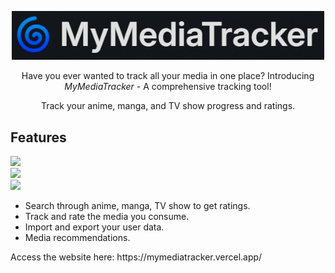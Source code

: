 <p align="center"><img src="assets/img/logo.png" style="width:500px"></p>

<p align="center">Have you ever wanted to track all your media in one place? Introducing <i>MyMediaTracker</i> - A comprehensive tracking tool!</p>
<p align="center">Track your anime, manga, and TV show progress and ratings.</p>

## Features
<img src="https://github.com/user-attachments/assets/b66bb7c0-99cb-4d7d-ad18-638e9d756eab" style="width:60%; min-width: 300px">
<br>
<img src="https://github.com/user-attachments/assets/a2e9beac-bccd-4964-a14d-6e612f205e35" style="width:30%; min-width: 300px">
<img src="https://github.com/user-attachments/assets/09c82826-66c3-4320-98d4-c85d23341c98" style="width:30%; min-width: 300px">
<ul>
  <li>Search through anime, manga, TV show to get ratings.</li>
  <li>Track and rate the media you consume.</li>
  <li>Import and export your user data.</li>
  <li>Media recommendations.</li>
</ul>

<p>Access the website here: https://mymediatracker.vercel.app/</p>
